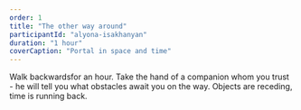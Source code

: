```yaml
---
order: 1
title: "The other way around"
participantId: "alyona-isakhanyan"
duration: "1 hour"
coverCaption: "Portal in space and time"
---
```


Walk backwardsfor an hour. Take the hand of a companion whom you trust - he will tell you what obstacles await you on the way. Objects are receding, time is running back.
